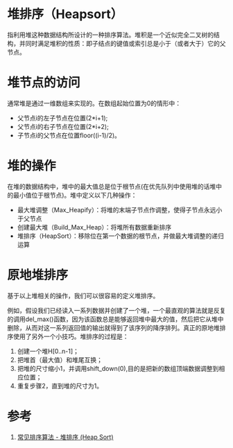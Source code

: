 # 堆排序（Heapsort）

指利用堆这种数据结构所设计的一种排序算法。堆积是一个近似完全二叉树的结构，并同时满足堆积的性质：即子结点的键值或索引总是小于（或者大于）它的父节点。

# 堆节点的访问

通常堆是通过一维数组来实现的。在数组起始位置为0的情形中：
* 父节点i的左子节点在位置(2*i+1);
* 父节点i的右子节点在位置(2*i+2);
* 子节点i的父节点在位置floor((i-1)/2)。

# 堆的操作

在堆的数据结构中，堆中的最大值总是位于根节点(在优先队列中使用堆的话堆中的最小值位于根节点)。堆中定义以下几种操作：
* 最大堆调整（Max\_Heapify）：将堆的末端子节点作调整，使得子节点永远小于父节点
* 创建最大堆（Build\_Max\_Heap）：将堆所有数据重新排序
* 堆排序（HeapSort）：移除位在第一个数据的根节点，并做最大堆调整的递归运算

# 原地堆排序

基于以上堆相关的操作，我们可以很容易的定义堆排序。

例如，假设我们已经读入一系列数据并创建了一个堆，一个最直观的算法就是反复的调用del\_max()函数，因为该函数总是能够返回堆中最大的值，然后把它从堆中删除，从而对这一系列返回值的输出就得到了该序列的降序排列。真正的原地堆排序使用了另外一个小技巧。堆排序的过程是：

1. 创建一个堆H[0..n-1]；
2. 把堆首（最大值）和堆尾互换；
3. 把堆的尺寸缩小1，并调用shift\_down(0),目的是把新的数组顶端数据调整到相应位置；
4. 重复步骤2，直到堆的尺寸为1。

# 参考

1. [常见排序算法 - 堆排序 (Heap Sort)](http://bubkoo.com/2014/01/14/sort-algorithm/heap-sort/)
